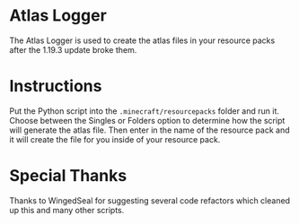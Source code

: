 # Atlas Logger
The Atlas Logger is used to create the atlas files in your resource packs after the 1.19.3 update broke them.

# Instructions
Put the Python script into the `.minecraft/resourcepacks` folder and run it. Choose between the Singles or Folders option to determine how the script will generate the atlas file. Then enter in the name of the resource pack and it will create the file for you inside of your resource pack.

# Special Thanks
Thanks to WingedSeal for suggesting several code refactors which cleaned up this and many other scripts.